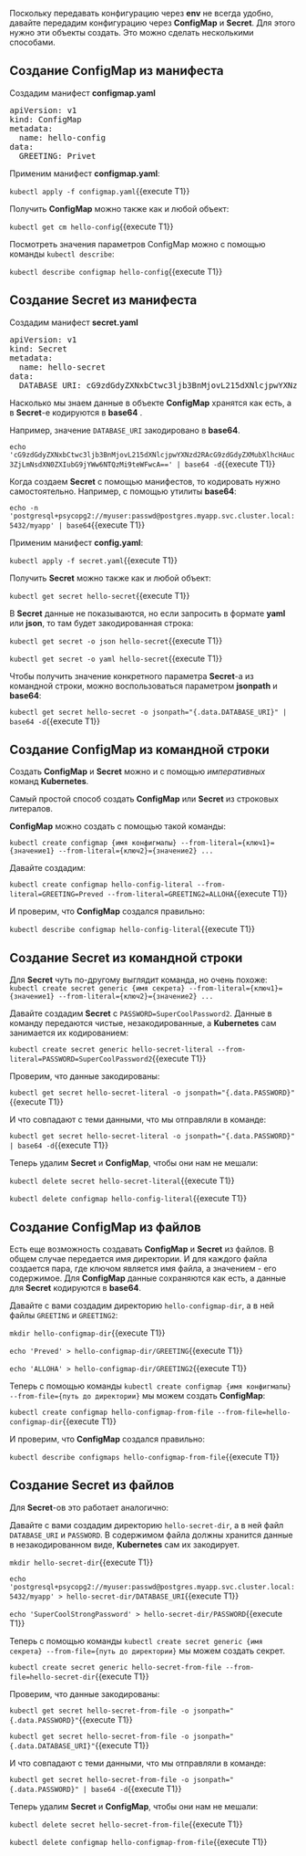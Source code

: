 Поскольку передавать конфигурацию через **env** не всегда удобно, давайте передадим конфигурацию через **ConfigMap** и **Secret**. Для этого нужно эти объекты создать. Это можно сделать несколькими способами.

## Создание ConfigMap из манифеста

Создадим манифест **configmap.yaml**

<pre class="file" data-filename="./configmap.yaml" data-target="replace">
apiVersion: v1
kind: ConfigMap
metadata:
  name: hello-config
data:
  GREETING: Privet
</pre>

Применим манифест **configmap.yaml**: 

`kubectl apply -f configmap.yaml`{{execute T1}}

Получить **ConfigMap**  можно также как и любой объект:

`kubectl get cm hello-config`{{execute T1}}

Посмотреть значения параметров ConfigMap можно с помощью команды `kubectl describe`:

`kubectl describe configmap hello-config`{{execute T1}}

## Создание Secret из манифеста

Создадим манифест **secret.yaml**
<pre class="file" data-filename="./secret.yaml" data-target="replace">
apiVersion: v1
kind: Secret
metadata:
  name: hello-secret
data:
  DATABASE_URI: cG9zdGdyZXNxbCtwc3ljb3BnMjovL215dXNlcjpwYXNzd2RAcG9zdGdyZXMubXlhcHAuc3ZjLmNsdXN0ZXIubG9jYWw6NTQzMi9teWFwcA==
</pre>

Насколько мы знаем данные в объекте **ConfigMap** хранятся как есть, а в **Secret**-е кодируются в **base64** . 

Например, значение `DATABASE_URI` закодировано в **base64**.

`echo 'cG9zdGdyZXNxbCtwc3ljb3BnMjovL215dXNlcjpwYXNzd2RAcG9zdGdyZXMubXlhcHAuc3ZjLmNsdXN0ZXIubG9jYWw6NTQzMi9teWFwcA==' | base64 -d`{{execute T1}}

Когда создаем **Secret** с помощью манифестов, то кодировать нужно самостоятельно. Например, с помощью утилиты **base64**: 

`echo -n 'postgresql+psycopg2://myuser:passwd@postgres.myapp.svc.cluster.local:5432/myapp' | base64`{{execute T1}}

Применим манифест **config.yaml**: 

`kubectl apply -f secret.yaml`{{execute T1}}

Получить **Secret** можно также как и любой объект:

`kubectl get secret hello-secret`{{execute T1}}

В **Secret** данные не показываются, но если запросить в формате **yaml** или **json**, то там будет закодированная строка:

`kubectl get secret -o json hello-secret`{{execute T1}}

`kubectl get secret -o yaml hello-secret`{{execute T1}}

Чтобы получить значение конкретного параметра **Secret**-а из командной строки, можно воспользоваться параметром **jsonpath** и **base64**:

`kubectl get secret hello-secret -o jsonpath="{.data.DATABASE_URI}" | base64 -d`{{execute T1}}

## Создание ConfigMap из командной строки

Создать **ConfigMap** и **Secret** можно и с помощью *императивных* команд **Kubernetes**. 

Самый простой способ создать **ConfigMap** или **Secret** из строковых литералов.

**ConfigMap** можно создать с помощью такой команды: 

`kubectl create configmap {имя конфигмапы} --from-literal={ключ1}={значение1} --from-literal={ключ2}={значение2} ...`

Давайте создадим:

`kubectl create configmap hello-config-literal --from-literal=GREETING=Preved --from-literal=GREETING2=ALLOHA`{{execute T1}}

И проверим, что **ConfigMap** создался правильно:

`kubectl describe configmap hello-config-literal`{{execute T1}}

## Создание Secret из командной строки

Для **Secret** чуть по-другому выглядит команда, но очень похоже: `kubectl create secret generic {имя секрета} --from-literal={ключ1}={значение1} --from-literal={ключ2}={значение2} ...`

Давайте создадим **Secret** с `PASSWORD=SuperCoolPassword2`. Данные в команду передаются чистые, незакодированные, а **Kubernetes** сам занимается их кодированием:

`kubectl create secret generic hello-secret-literal --from-literal=PASSWORD=SuperCoolPassword2`{{execute T1}}

Проверим, что данные закодированы:

`kubectl get secret hello-secret-literal -o jsonpath="{.data.PASSWORD}"`{{execute T1}}

И что совпадают с теми данными, что мы отправляли в команде:

`kubectl get secret hello-secret-literal -o jsonpath="{.data.PASSWORD}" | base64 -d`{{execute T1}}

Теперь удалим **Secret** и **ConfigMap**, чтобы они нам не мешали:

`kubectl delete secret hello-secret-literal`{{execute T1}}

`kubectl delete configmap hello-config-literal`{{execute T1}}

## Создание ConfigMap из файлов

Есть еще возможность создавать **ConfigMap** и **Secret** из файлов. В общем случае передается имя директории. И для каждого файла создается пара, где ключом является имя файла, а значением - его содержимое. Для **ConfigMap** данные сохраняются как есть, а данные для **Secret** кодируются в **base64**. 

Давайте с вами создадим директорию `hello-configmap-dir`, а в ней файлы `GREETING` и `GREETING2`:

`mkdir hello-configmap-dir`{{execute T1}}

`echo 'Preved' > hello-configmap-dir/GREETING`{{execute T1}}

`echo 'ALLOHA' > hello-configmap-dir/GREETING2`{{execute T1}}

Теперь с помощью команды `kubectl create configmap {имя конфигмапы} --from-file={путь до директории}`  мы  можем создать **ConfigMap**:

`kubectl create configmap hello-configmap-from-file --from-file=hello-configmap-dir`{{execute T1}}

И проверим, что **ConfigMap** создался правильно:

`kubectl describe configmaps hello-configmap-from-file`{{execute T1}}

## Создание Secret из файлов

Для **Secret**-ов это работает аналогично:

Давайте с вами создадим директорию `hello-secret-dir`, а в ней файл `DATABASE_URI` и `PASSWORD`. В содержимом файла должны хранится данные в незакодированном виде, **Kubernetes** сам их закодирует. 

`mkdir hello-secret-dir`{{execute T1}}

`echo 'postgresql+psycopg2://myuser:passwd@postgres.myapp.svc.cluster.local:5432/myapp' > hello-secret-dir/DATABASE_URI`{{execute T1}}

`echo 'SuperCoolStrongPassword' > hello-secret-dir/PASSWORD`{{execute T1}}

Теперь с помощью команды `kubectl create secret generic {имя секрета} --from-file={путь до директории}`  мы можем создать секрет. 

`kubectl create secret generic hello-secret-from-file --from-file=hello-secret-dir`{{execute T1}}

Проверим, что данные закодированы:

`kubectl get secret hello-secret-from-file -o jsonpath="{.data.PASSWORD}"`{{execute T1}}

`kubectl get secret hello-secret-from-file -o jsonpath="{.data.DATABASE_URI}"`{{execute T1}}

И что совпадают с теми данными, что мы отправляли в команде:

`kubectl get secret hello-secret-from-file -o jsonpath="{.data.PASSWORD}" | base64 -d`{{execute T1}}

Теперь удалим **Secret** и **ConfigMap**, чтобы они нам не мешали:

`kubectl delete secret hello-secret-from-file`{{execute T1}}

`kubectl delete configmap hello-configmap-from-file`{{execute T1}}
